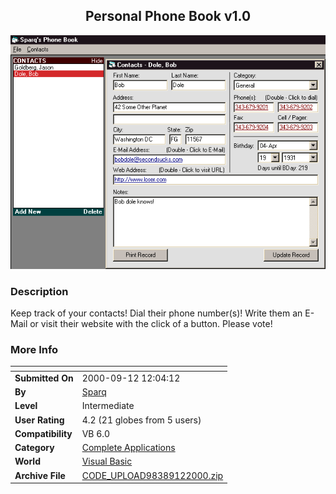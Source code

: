 ﻿<div align="center">

## Personal Phone Book v1\.0

<img src="PIC20009121216492495.gif">
</div>

### Description

Keep track of your contacts! Dial their phone number(s)! Write them an E-Mail or visit their website with the click of a button. Please vote!
 
### More Info
 


<span>             |<span>
---                |---
**Submitted On**   |2000-09-12 12:04:12
**By**             |[Sparq](https://github.com/Planet-Source-Code/PSCIndex/blob/master/ByAuthor/sparq.md)
**Level**          |Intermediate
**User Rating**    |4.2 (21 globes from 5 users)
**Compatibility**  |VB 6\.0
**Category**       |[Complete Applications](https://github.com/Planet-Source-Code/PSCIndex/blob/master/ByCategory/complete-applications__1-27.md)
**World**          |[Visual Basic](https://github.com/Planet-Source-Code/PSCIndex/blob/master/ByWorld/visual-basic.md)
**Archive File**   |[CODE\_UPLOAD98389122000\.zip](https://github.com/Planet-Source-Code/sparq-personal-phone-book-v1-0__1-11423/archive/master.zip)








